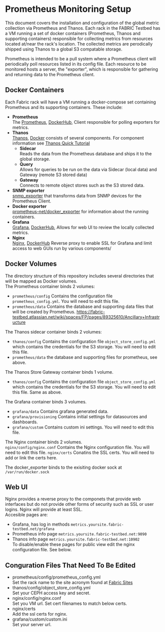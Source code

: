 
# Prometheus Monitoring Setup
This document covers the installation and configuration of the global metric collection via Prometheus and Thanos.
Each rack in the FABRIC Testbed has a VM running a set of docker containers (Prometheus, Thanos and supporting containers) responsible for collecting metrics from resources located at/near the rack's location. The collected metrics are perodically shipped using Thanos to a global S3 compatable storage.

Prometheus is intended to be a pull system where a Prometheus client will periodically poll resources listed in its config file. Each resource to be monitored hosts a server, the "exporter", which is responsible for gathering and returning data to the Prometheus client.

## Docker Containers

Each Fabric rack will have a VM running a docker-compose set containing Prometheus and its supporting containers. These include:
* **Prometheus**  
The [Prometheus](https://prometheus.io), [DockerHub](https://hub.docker.com/r/prom/prometheus), Client responsible for polling exporters for metrics.
* **Thanos**  
[Thanos](https://thanos.io), [Docker](https://quay.io/repository/thanos/thanos) consists of several components. For component information see [Thanos Quick Tutorial](https://thanos.io/tip/thanos/quick-tutorial.md/)
  * **Sidecar**  
  Reads the data from the Prometheus database and ships it to the global storage.
  * **Query**  
  Allows for queries to be run on the data via Sidecar (local data) and Gateway (remote S3 stored data)
  * **Gateway**  
  Connects to remote object stores such as the S3 stored data.
* **SNMP exporter**  
[snmp_exporter](https://github.com/prometheus/snmp_exporter) that transforms data from SNMP devices for the Prometheus Client.
* **Docker exporter**  
[prometheus-net/docker_exporter](https://github.com/prometheus-net/docker_exporter) for information about the running containers.
* **Grafana**  
[Grafana](grafana.com), [DockerHub](https://hub.docker.com/r/grafana/grafana/), Allows for web UI to review the locally collected metrics.
* **Nginx**  
[Nginx](https://www.nginx.com), [DockerHub](https://hub.docker.com/_/nginx) Reverse proxy to enable SSL for Grafana and limit access to web GUIs run by various components/


## Docker Volumes
The directory structure of this repository includes several directories that will be mapped as Docker volumes.  
The Prometheus container binds 2 volumes: 
* `prometheus/config` Contains the configuration file `prometheus_config.yml`. You will need to edit this file.
* `prometheus/data` Contains the database and supporting data files that will be created by Prometheus.
https://fabric-testbed.atlassian.net/wiki/spaces/FP/pages/89325610/Ancillary+Infrastructure  

The Thanos sidecar container binds 2 volumes:
* `thanos/config` Contains the configuration file `object_store_config.yml` which contains the credentials for the S3 storage. You will need to edit this file.
* `prometheus/data` the database and supporting files for prometheus, see above.

The Thanos Store Gateway container binds 1 volume.
* `thanos/config` Contains the configuration file `object_store_config.yml` which contains the credentials for the S3 storage. You will need to edit this file. Same as above.

The Grafana container binds 3 volumes.
* `grafana/data` Contains grafana generated data.
* `grafana/provisioning` Contains initial settings for datasources and dashboards.
* `grafana/custom` Contains custom ini settings. You will need to edit this file.

The Nginx container binds 2 volumes.  
`nginx/config/nginx.conf` Contains the Nginx configuration file. You will need to edit this file.
`nginx/certs` Conatins the SSL certs. You will need to add or link the certs here.

The docker_exporter binds to the exisiting docker sock at `/var/run/docker.sock`


## Web UI
Nginx provides a reverse proxy to the componets that provide web interfaces but do not provide other forms of security such as SSL or user logins. Nginx will provide at least SSL.  
Accesible pages are:  
* Grafana, has log in methods `metrics.yoursite.fabric-testbed.net/grafana` 
* Prometheus info page `metrics.yoursite.fabric-testbed.net:9090`
* Thanos info page `metrics.yoursite.fabric-testbed.net:10902`  
To disable/enable these pages for public view edit the nginx configuration file. See below.


## Conguration Files That Need To Be Edited
* prometheus/config/prometheus_config.yml  
Set the rack name to the site acronym found at [Fabric Sites](https://fabric-testbed.atlassian.net/wiki/spaces/FP/pages/168624158/FABRIC+Site+Documentation)
* thanos/config/object_store_config.yml  
Set your CEPH access key and secret.
* nginx/config/nginx.conf  
Set you VM url. Set cert filenames to match below certs.
* nginx/certs  
Add the ssl certs for nginx.
* grafana/custom/custom.ini  
Set your server url. 
